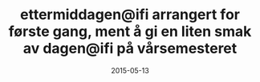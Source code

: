 ---
title: ettermiddagen@ifi arrangert for første gang, ment å gi en liten smak av dagen@ifi på vårsemesteret
tags: dagen@ifi
year: 2015
date: 2015-05-13
sources:
  - https://www.facebook.com/events/524152164390457/ ettermiddagen@ifi 2015 - Facebook
view: none
---